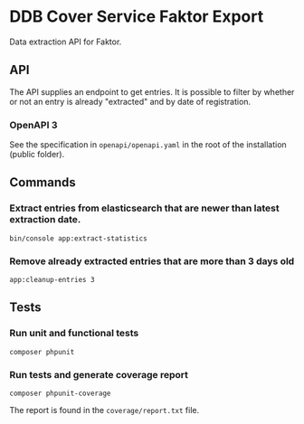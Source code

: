 # DDB Cover Service Faktor Export

Data extraction API for Faktor.

## API

The API supplies an endpoint to get entries. It is possible to filter by whether or not an entry is already "extracted" and by date of registration.

### OpenAPI 3

See the specification in `openapi/openapi.yaml` in the root of the installation (public folder).

## Commands

### Extract entries from elasticsearch that are newer than latest extraction date.

```
bin/console app:extract-statistics
```

### Remove already extracted entries that are more than 3 days old

```
app:cleanup-entries 3
```

## Tests

### Run unit and functional tests

```
composer phpunit
```

### Run tests and generate coverage report

```
composer phpunit-coverage
```

The report is found in the `coverage/report.txt` file.
